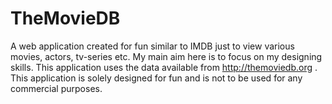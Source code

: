 # TheMovieDB
A web application created for fun similar to IMDB just to view various movies, actors, tv-series etc. My main aim here is to focus on my designing skills. This application uses the data available from http://themoviedb.org . This application is solely designed for fun and is not to be used for any commercial purposes.
